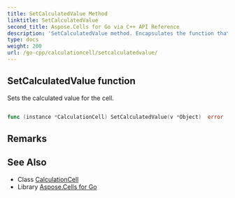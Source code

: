 ```yaml
---
title: SetCalculatedValue Method 
linktitle: SetCalculatedValue
second_title: Aspose.Cells for Go via C++ API Reference
description: 'SetCalculatedValue method. Encapsulates the function that represents setcalculatedvalue in Go.'
type: docs
weight: 200
url: /go-cpp/calculationcell/setcalculatedvalue/
---
```


## SetCalculatedValue function

Sets the calculated value for the cell.

```go

func (instance *CalculationCell) SetCalculatedValue(v *Object)  error

```

## Remarks


## See Also

* Class [CalculationCell](../)
* Library [Aspose.Cells for Go](../../)
